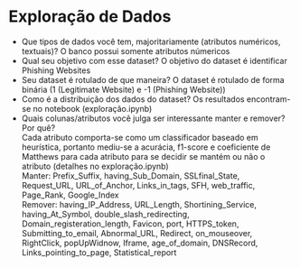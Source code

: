 # Exploração de Dados

- Que tipos de dados você tem, majoritariamente (atributos numéricos, textuais)?
O banco possui somente atributos númericos
- Qual seu objetivo com esse dataset?
O objetivo do dataset é identificar Phishing Websites
- Seu dataset é rotulado de que maneira?
O dataset é rotulado de forma binária (1 (Legitimate Website) e -1 (Phishing Website))
- Como é a distribuição dos dados do dataset?
Os resultados encontram-se no notebook (exploração.ipynb)
- Quais colunas/atributos você julga ser interessante manter e remover? Por quê? <br>
Cada atributo comporta-se como um classificador baseado em heurística, portanto mediu-se a acurácia, f1-score e coeficiente de Matthews para cada atributo para se decidir se mantém ou não o atributo (detalhes no exploração.ipynb) <br> 
Manter: Prefix_Suffix, having_Sub_Domain, SSLfinal_State, Request_URL, URL_of_Anchor, Links_in_tags, SFH, web_traffic, Page_Rank, Google_Index <br>
Remover: having_IP_Address, URL_Length, Shortining_Service, having_At_Symbol, double_slash_redirecting, Domain_registeration_length, Favicon, port, HTTPS_token, Submitting_to_email, Abnormal_URL, Redirect, on_mouseover, RightClick, popUpWidnow, Iframe, age_of_domain, DNSRecord, Links_pointing_to_page, Statistical_report
